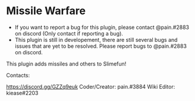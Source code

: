 # Missile Warfare

* If you want to report a bug for this plugin, please contact @pain.#2883 on discord (Only contact if reporting a bug).
* This plugin is still in developement, there are still several bugs and issues that are yet to be resolved. Please report bugs to @pain.#2883 on discord.

This plugin adds missiles and others to Slimefun!

Contacts:

https://discord.gg/GZZq9euk
Coder/Creator: pain.#3884
Wiki Editor: kiease#2203
